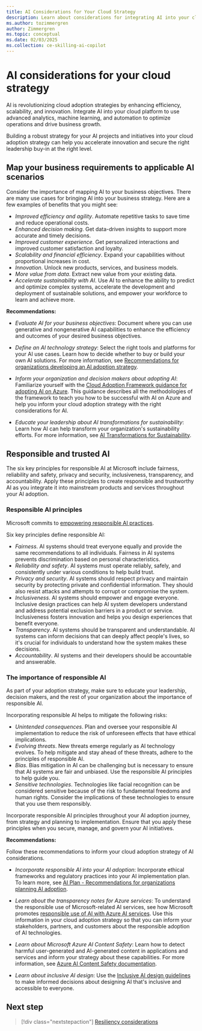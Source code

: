 ```yaml
---
title: AI Considerations for Your Cloud Strategy
description: Learn about considerations for integrating AI into your cloud adoption strategy. Use analytics, machine learning, and automation to optimize operations.
ms.author: tozimmergren
author: Zimmergren
ms.topic: conceptual
ms.date: 02/03/2025
ms.collection: ce-skilling-ai-copilot
---
```


# AI considerations for your cloud strategy

AI is revolutionizing cloud adoption strategies by enhancing efficiency, scalability, and innovation. Integrate AI into your cloud platform to use advanced analytics, machine learning, and automation to optimize operations and drive business growth.

Building a robust strategy for your AI projects and initiatives into your cloud adoption strategy can help you accelerate innovation and secure the right leadership buy-in at the right level.

## Map your business requirements to applicable AI scenarios

Consider the importance of mapping AI to your business objectives. There are many use cases for bringing AI into your business strategy. Here are a few examples of benefits that you might see:

- *Improved efficiency and agility*. Automate repetitive tasks to save time and reduce operational costs.
- *Enhanced decision making*. Get data-driven insights to support more accurate and timely decisions.
- *Improved customer experience*. Get personalized interactions and improved customer satisfaction and loyalty.
- *Scalability and financial efficiency*. Expand your capabilities without proportional increases in cost.
- *Innovation*. Unlock new products, services, and business models.
- *More value from data*. Extract new value from your existing data.
- *Accelerate sustainability with AI*. Use AI to enhance the ability to predict and optimize complex systems, accelerate the development and deployment of sustainable solutions, and empower your workforce to learn and achieve more.

**Recommendations:**

- *Evaluate AI for your business objectives*: Document where you can use generative and nongenerative AI capabilities to enhance the efficiency and outcomes of your desired business objectives.

- *Define an AI technology strategy*: Select the right tools and platforms for your AI use cases. Learn how to decide whether to buy or build your own AI solutions. For more information, see [Recommendations for organizations developing an AI adoption strategy](../../scenarios/ai/strategy.md).

- *Inform your organization and decision makers about adopting AI*: Familiarize yourself with the [Cloud Adoption Framework guidance for adopting AI on Azure](../../scenarios/ai/index.md). This guidance describes all the methodologies of the framework to teach you how to be successful with AI on Azure and help you inform your cloud adoption strategy with the right considerations for AI.

- *Educate your leadership about AI transformations for sustainability*: Learn how AI can help transform your organization's sustainability efforts. For more information, see [AI Transformations for Sustainability](https://blogs.microsoft.com/on-the-issues/2025/01/16/ai-transformations-for-sustainability/).

## Responsible and trusted AI

The six key principles for responsible AI at Microsoft include fairness, reliability and safety, privacy and security, inclusiveness, transparency, and accountability. Apply these principles to create responsible and trustworthy AI as you integrate it into mainstream products and services throughout your AI adoption.

### Responsible AI principles

Microsoft commits to [empowering responsible AI practices](https://www.microsoft.com/ai/responsible-ai).

Six key principles define responsible AI:

- *Fairness*. AI systems should treat everyone equally and provide the same recommendations to all individuals. Fairness in AI systems prevents discrimination based on personal characteristics.
- *Reliability and safety*. AI systems must operate reliably, safely, and consistently under various conditions to help build trust.
- *Privacy and security*. AI systems should respect privacy and maintain security by protecting private and confidential information. They should also resist attacks and attempts to corrupt or compromise the system.
- *Inclusiveness*. AI systems should empower and engage everyone. Inclusive design practices can help AI system developers understand and address potential exclusion barriers in a product or service. Inclusiveness fosters innovation and helps you design experiences that benefit everyone.
- *Transparency*. AI systems should be transparent and understandable. AI systems can inform decisions that can deeply affect people's lives, so it's crucial for individuals to understand how the system makes these decisions.
- *Accountability*. AI systems and their developers should be accountable and answerable.

### The importance of responsible AI

As part of your adoption strategy, make sure to educate your leadership, decision makers, and the rest of your organization about the importance of responsible AI.

Incorporating responsible AI helps to mitigate the following risks:

- *Unintended consequences*. Plan and oversee your responsible AI implementation to reduce the risk of unforeseen effects that have ethical implications.
- *Evolving threats*. New threats emerge regularly as AI technology evolves. To help mitigate and stay ahead of these threats, adhere to the principles of responsible AI.
- *Bias*. Bias mitigation in AI can be challenging but is necessary to ensure that AI systems are fair and unbiased. Use the responsible AI principles to help guide you.
- *Sensitive technologies*. Technologies like facial recognition can be considered sensitive because of the risk to fundamental freedoms and human rights. Consider the implications of these technologies to ensure that you use them responsibly.

Incorporate responsible AI principles throughout your AI adoption journey, from strategy and planning to implementation. Ensure that you apply these principles when you secure, manage, and govern your AI initiatives.

**Recommendations:**

Follow these recommendations to inform your cloud adoption strategy of AI considerations.

- *Incorporate responsible AI into your AI adoption*: Incorporate ethical frameworks and regulatory practices into your AI implementation plan. To learn more, see [AI Plan - Recommendations for organizations planning AI adoption](../../scenarios/ai/plan.md#implement-responsible-ai).

- *Learn about the transparency notes for Azure services*: To understand the responsible use of Microsoft-related AI services, see how Microsoft promotes [responsible use of AI with Azure AI services](/azure/ai-services/responsible-use-of-ai-overview). Use this information in your cloud adoption strategy so that you can inform your stakeholders, partners, and customers about the responsible adoption of AI technologies.

- *Learn about Microsoft Azure AI Content Safety*: Learn how to detect harmful user-generated and AI-generated content in applications and services and inform your strategy about these capabilities. For more information, see [Azure AI Content Safety documentation](/azure/ai-services/content-safety/).

- *Learn about inclusive AI design*: Use the [Inclusive AI design guidelines](https://inclusive.microsoft.design/tools-and-activities/InPursuitofInclusiveAI.pdf) to make informed decisions about designing AI that's inclusive and accessible to everyone.

## Next step

> [!div class="nextstepaction"]
> [Resiliency considerations](./resiliency.md)
